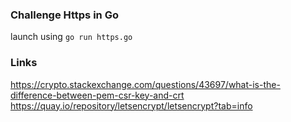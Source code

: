 ### Challenge Https in Go

launch using `go run https.go`

### Links

https://crypto.stackexchange.com/questions/43697/what-is-the-difference-between-pem-csr-key-and-crt
https://quay.io/repository/letsencrypt/letsencrypt?tab=info

